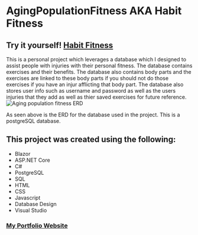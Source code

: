 # AgingPopulationFitness AKA Habit Fitness

<h2> Try it yourself! <a href="http://tkubik-001-site1.gtempurl.com/" >Habit Fitness</a> </h2>
This is a personal project which leverages a database which I designed to assist people with injuries with their personal fitness. The database contains exercises and their benefits. The database also contains body parts and the exercises are linked to these body parts if you should not do those exercises if you have an injur afflicting that body part. The database also stores user info such as username and password as well as the users injuries that they add as well as thier saved exercises for future reference. 

<img src="https://drive.google.com/uc?export=view&id=1uyc4rUMoWpKctJskAA0HutRzdMJkWPQh" alt="Aging population fitness ERD" title="ERD">

As seen above is the ERD for the database used in the project. This is a postgreSQL database.

<h2>This project was created using the following:</h2>
<ul>
  <li>Blazor</li>
  <li>ASP.NET Core</li>
  <li>C#</li>
  <li>PostgreSQL</li>
  <li>SQL</li>
  <li>HTML</li>
  <li>CSS</li>
  <li>Javascript</li>
  <li>Database Design</li>
  <li>Visual Studio</li>
</ul>
  
<h3><a href="http://thomas-kubik.com" >My Portfolio Website</a></h3>
